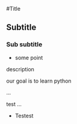 #Title
## Subtitle
### Sub subtitle
- some point

 description

our goal is to learn python

...

test
...

* Testest